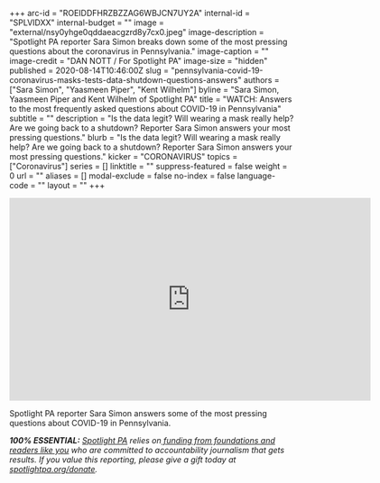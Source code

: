 +++
arc-id = "ROEIDDFHRZBZZAG6WBJCN7UY2A"
internal-id = "SPLVIDXX"
internal-budget = ""
image = "external/nsy0yhge0qddaeacgzrd8y7cx0.jpeg"
image-description = "Spotlight PA reporter Sara Simon breaks down some of the most pressing questions about the coronavirus in Pennsylvania."
image-caption = ""
image-credit = "DAN NOTT / For Spotlight PA"
image-size = "hidden"
published = 2020-08-14T10:46:00Z
slug = "pennsylvania-covid-19-coronavirus-masks-tests-data-shutdown-questions-answers"
authors = ["Sara Simon", "Yaasmeen Piper", "Kent Wilhelm"]
byline = "Sara Simon, Yaasmeen Piper and Kent Wilhelm of Spotlight PA"
title = "WATCH: Answers to the most frequently asked questions about COVID-19 in Pennsylvania"
subtitle = ""
description = "Is the data legit? Will wearing a mask really help? Are we going back to a shutdown? Reporter Sara Simon answers your most pressing questions."
blurb = "Is the data legit? Will wearing a mask really help? Are we going back to a shutdown? Reporter Sara Simon answers your most pressing questions."
kicker = "CORONAVIRUS"
topics = ["Coronavirus"]
series = []
linktitle = ""
suppress-featured = false
weight = 0
url = ""
aliases = []
modal-exclude = false
no-index = false
language-code = ""
layout = ""
+++

<iframe src="https://player.vimeo.com/video/447585506" width="640" height="360" frameborder="0" allow="autoplay; fullscreen" allowfullscreen></iframe>

Spotlight PA reporter Sara Simon answers some of the most pressing questions about COVID-19 in Pennsylvania.

<i><b>100% ESSENTIAL:</b></i> <a href="https://lesspage.com/"><i>Spotlight PA</i></a><i> relies on</i><a href="https://lesspage.com/support"><i> funding from foundations and readers like you</i></a><i> who are committed to accountability journalism that gets results. If you value this reporting, please give a gift today at </i><a href="http://spotlightpa.org/donate"><i>spotlightpa.org/donate</i></a><i>.</i>
